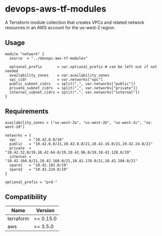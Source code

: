 # devops-aws-tf-modules
A Terraform module collection that creates VPCs and related network resources in an AWS account for the us-west-2 region.

## Usage
```
module "network" {
  source  = "../devops-aws-tf-modules"

  optional_prefix       = var.optional_prefix # can be left out if not needed
  availability_zones    = var.availability_zones
  vpc_cidr              = var.networks["vpc"]
  public_subnet_cidrs   = split(",", var.networks["public"])
  private_subnet_cidrs  = split(",", var.networks["private"])
  internal_subnet_cidrs = split(",", var.networks["internal"])
}
```

## Requirements
```
availability_zones = ["us-west-2a", "us-west-2b", "us-west-2c", "us-west-2d"]

networks = {
  vpc      = "10.42.0.0/16"
  public   = "10.42.0.0/21,10.42.8.0/21,10.42.16.0/21,10.42.24.0/21"
  private  = "10.42.32.0/19,10.42.64.0/19,10.42.96.0/19,10.42.128.0/19"
  internal = "10.42.160.0/21,10.42.168.0/21,10.42.176.0/21,10.42.184.0/21"
  spare1   = "10.42.192.0/19"
  spare2   = "10.42.224.0/19"
}

optional_prefix = "prd-"
```

## Compatibility

| Name | Version |
|------|---------|
| terraform | >= 0.15.0 |
| aws | >= 3.5.0 |
